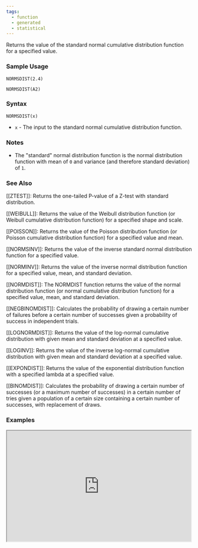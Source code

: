 ```yaml
---
tags:
  - function
  - generated
  - statistical
---
```


Returns the value of the standard normal cumulative distribution function for a specified value.

### Sample Usage

`NORMSDIST(2.4)`

`NORMSDIST(A2)`

### Syntax

`NORMSDIST(x)`

* `x` - The input to the standard normal cumulative distribution function.

### Notes

* The "standard" normal distribution function is the normal distribution function with mean of `0` and variance (and therefore standard deviation) of `1`.

### See Also

[[ZTEST]]: Returns the one-tailed P-value of a Z-test with standard distribution.

[[WEIBULL]]: Returns the value of the Weibull distribution function (or Weibull cumulative distribution function) for a specified shape and scale.

[[POISSON]]: Returns the value of the Poisson distribution function (or Poisson cumulative distribution function) for a specified value and mean.

[[NORMSINV]]: Returns the value of the inverse standard normal distribution function for a specified value.

[[NORMINV]]: Returns the value of the inverse normal distribution function for a specified value, mean, and standard deviation.

[[NORMDIST]]: The NORMDIST function returns the value of the normal distribution function (or normal cumulative distribution function) for a specified value, mean, and standard deviation.

[[NEGBINOMDIST]]: Calculates the probability of drawing a certain number of failures before a certain number of successes given a probability of success in independent trials.

[[LOGNORMDIST]]: Returns the value of the log-normal cumulative distribution with given mean and standard deviation at a specified value.

[[LOGINV]]: Returns the value of the inverse log-normal cumulative distribution with given mean and standard deviation at a specified value.

[[EXPONDIST]]: Returns the value of the exponential distribution function with a specified lambda at a specified value.

[[BINOMDIST]]: Calculates the probability of drawing a certain number of successes (or a maximum number of successes) in a certain number of tries given a population of a certain size containing a certain number of successes, with replacement of draws.

### Examples

<iframe height="300" src="https://docs.google.com/spreadsheet/pub?key=0As3tAuweYU9QdHFOYnBLRGhvNTZFUU01MUFodXZCUUE&amp;output=html" width="500"></iframe>